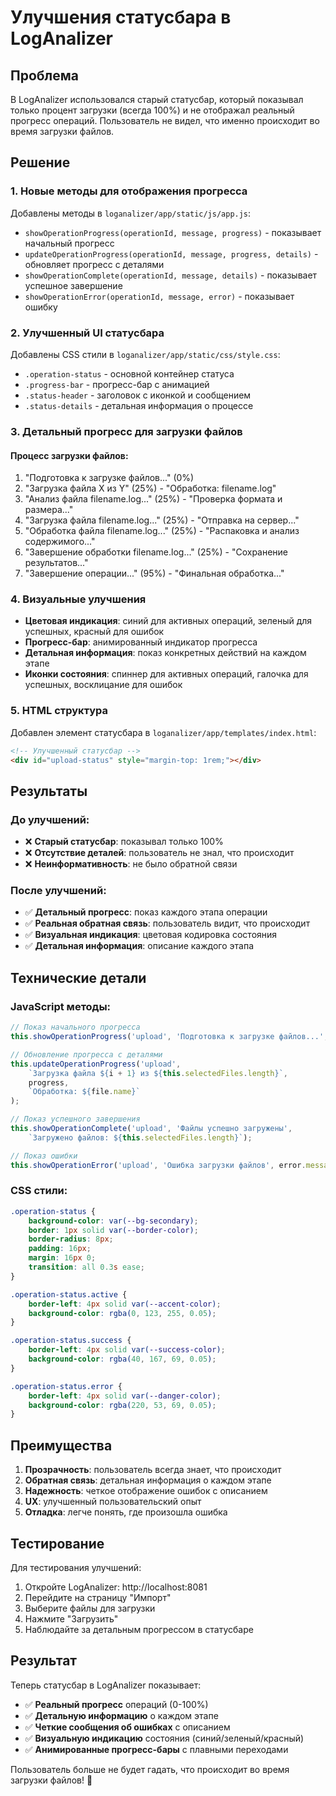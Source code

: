 # Улучшения статусбара в LogAnalizer

## Проблема
В LogAnalizer использовался старый статусбар, который показывал только процент загрузки (всегда 100%) и не отображал реальный прогресс операций. Пользователь не видел, что именно происходит во время загрузки файлов.

## Решение

### 1. Новые методы для отображения прогресса

Добавлены методы в `loganalizer/app/static/js/app.js`:

- `showOperationProgress(operationId, message, progress)` - показывает начальный прогресс
- `updateOperationProgress(operationId, message, progress, details)` - обновляет прогресс с деталями
- `showOperationComplete(operationId, message, details)` - показывает успешное завершение
- `showOperationError(operationId, message, error)` - показывает ошибку

### 2. Улучшенный UI статусбара

Добавлены CSS стили в `loganalizer/app/static/css/style.css`:

- `.operation-status` - основной контейнер статуса
- `.progress-bar` - прогресс-бар с анимацией
- `.status-header` - заголовок с иконкой и сообщением
- `.status-details` - детальная информация о процессе

### 3. Детальный прогресс для загрузки файлов

#### Процесс загрузки файлов:
1. "Подготовка к загрузке файлов..." (0%)
2. "Загрузка файла X из Y" (25%) - "Обработка: filename.log"
3. "Анализ файла filename.log..." (25%) - "Проверка формата и размера..."
4. "Загрузка файла filename.log..." (25%) - "Отправка на сервер..."
5. "Обработка файла filename.log..." (25%) - "Распаковка и анализ содержимого..."
6. "Завершение обработки filename.log..." (25%) - "Сохранение результатов..."
7. "Завершение операции..." (95%) - "Финальная обработка..."

### 4. Визуальные улучшения

- **Цветовая индикация**: синий для активных операций, зеленый для успешных, красный для ошибок
- **Прогресс-бар**: анимированный индикатор прогресса
- **Детальная информация**: показ конкретных действий на каждом этапе
- **Иконки состояния**: спиннер для активных операций, галочка для успешных, восклицание для ошибок

### 5. HTML структура

Добавлен элемент статусбара в `loganalizer/app/templates/index.html`:

```html
<!-- Улучшенный статусбар -->
<div id="upload-status" style="margin-top: 1rem;"></div>
```

## Результаты

### До улучшений:
- ❌ **Старый статусбар**: показывал только 100%
- ❌ **Отсутствие деталей**: пользователь не знал, что происходит
- ❌ **Неинформативность**: не было обратной связи

### После улучшений:
- ✅ **Детальный прогресс**: показ каждого этапа операции
- ✅ **Реальная обратная связь**: пользователь видит, что происходит
- ✅ **Визуальная индикация**: цветовая кодировка состояния
- ✅ **Детальная информация**: описание каждого этапа

## Технические детали

### JavaScript методы:
```javascript
// Показ начального прогресса
this.showOperationProgress('upload', 'Подготовка к загрузке файлов...', 0);

// Обновление прогресса с деталями
this.updateOperationProgress('upload', 
    `Загрузка файла ${i + 1} из ${this.selectedFiles.length}`, 
    progress, 
    `Обработка: ${file.name}`
);

// Показ успешного завершения
this.showOperationComplete('upload', 'Файлы успешно загружены', 
    `Загружено файлов: ${this.selectedFiles.length}`);

// Показ ошибки
this.showOperationError('upload', 'Ошибка загрузки файлов', error.message);
```

### CSS стили:
```css
.operation-status {
    background-color: var(--bg-secondary);
    border: 1px solid var(--border-color);
    border-radius: 8px;
    padding: 16px;
    margin: 16px 0;
    transition: all 0.3s ease;
}

.operation-status.active {
    border-left: 4px solid var(--accent-color);
    background-color: rgba(0, 123, 255, 0.05);
}

.operation-status.success {
    border-left: 4px solid var(--success-color);
    background-color: rgba(40, 167, 69, 0.05);
}

.operation-status.error {
    border-left: 4px solid var(--danger-color);
    background-color: rgba(220, 53, 69, 0.05);
}
```

## Преимущества

1. **Прозрачность**: пользователь всегда знает, что происходит
2. **Обратная связь**: детальная информация о каждом этапе
3. **Надежность**: четкое отображение ошибок с описанием
4. **UX**: улучшенный пользовательский опыт
5. **Отладка**: легче понять, где произошла ошибка

## Тестирование

Для тестирования улучшений:
1. Откройте LogAnalizer: http://localhost:8081
2. Перейдите на страницу "Импорт"
3. Выберите файлы для загрузки
4. Нажмите "Загрузить"
5. Наблюдайте за детальным прогрессом в статусбаре

## Результат

Теперь статусбар в LogAnalizer показывает:
- ✅ **Реальный прогресс** операций (0-100%)
- ✅ **Детальную информацию** о каждом этапе
- ✅ **Четкие сообщения об ошибках** с описанием
- ✅ **Визуальную индикацию** состояния (синий/зеленый/красный)
- ✅ **Анимированные прогресс-бары** с плавными переходами

Пользователь больше не будет гадать, что происходит во время загрузки файлов! 🚀 